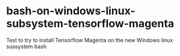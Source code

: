 # bash-on-windows-linux-subsystem-tensorflow-magenta
Test to try to install Tensorflow Magenta on the new Windows linux sussystem bash
